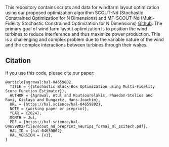 This repository contains scripts and data for windfarm layout optimization using our proposed optimization algorithm SCOUT-Nd (Stochastic Constrained Optimization for N Dimensions) and MF-SCOUT-Nd (Multi-Fidelity Stochastic Constrained Optimization for N Dimensions) [Github](https://github.com/KislayaRavi/scout-Nd/). The primary goal of wind farm layout optimization is to position the wind turbines to reduce interference and thus maximize power production. This is a challenging and complex problem due to the variable nature of the wind and the complex interactions between turbines through their wakes.

## Citation
If you use this code, please cite our paper:
```
@article{agrawal:hal-04659802,
  TITLE = {{Stochastic Black-Box Optimization using Multi-Fidelity Score Function Estimator}},
  AUTHOR = {Agrawal, Atul and Koutsourelakis, Phaedon-Stelios and Ravi, Kislaya and Bungartz, Hans-Joachim},
  URL = {https://hal.science/hal-04659802},
  NOTE = {working paper or preprint},
  YEAR = {2024},
  MONTH = Jul,
  PDF = {https://hal.science/hal-04659802/file/scout_nd_preprint_neurips_formal_ml_scitech.pdf},
  HAL_ID = {hal-04659802},
  HAL_VERSION = {v1},
}
```
